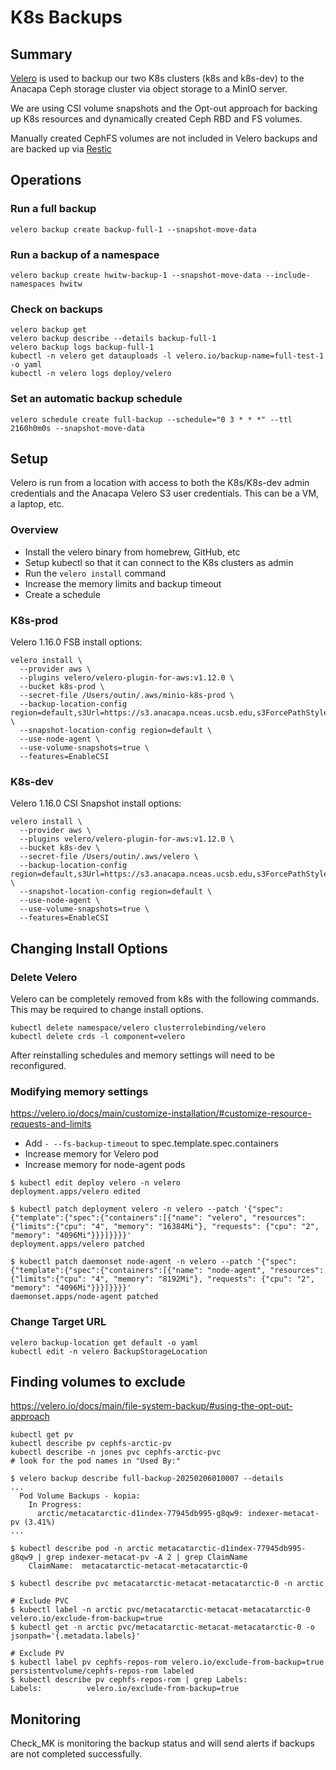 # K8s Backups
## Summary
[Velero](https://velero.io) is used to backup our two K8s clusters (k8s and k8s-dev) to the Anacapa Ceph storage cluster via object storage to a MinIO server.

We are using CSI volume snapshots and the Opt-out approach for backing up K8s resources and dynamically created Ceph RBD and FS volumes. 

Manually created CephFS volumes are not included in Velero backups and are backed up via [Restic](https://github.nceas.ucsb.edu/NCEAS/Computing/blob/master/server_backup_restic.md)


## Operations
### Run a full backup
```
velero backup create backup-full-1 --snapshot-move-data
```

### Run a backup of a namespace
```
velero backup create hwitw-backup-1 --snapshot-move-data --include-namespaces hwitw
```

### Check on backups
```
velero backup get
velero backup describe --details backup-full-1 
velero backup logs backup-full-1
kubectl -n velero get datauploads -l velero.io/backup-name=full-test-1 -o yaml
kubectl -n velero logs deploy/velero
```

### Set an automatic backup schedule
```
velero schedule create full-backup --schedule="0 3 * * *" --ttl 2160h0m0s --snapshot-move-data
```


## Setup
Velero is run from a location with access to both the K8s/K8s-dev admin credentials and the Anacapa Velero S3 user credentials. This can be a VM, a laptop, etc. 

### Overview
- Install the velero binary from homebrew, GitHub, etc
- Setup kubectl so that it can connect to the K8s clusters as admin
- Run the `velero install` command
- Increase the memory limits and backup timeout
- Create a schedule


### K8s-prod
Velero 1.16.0 FSB install options:
```
velero install \
  --provider aws \
  --plugins velero/velero-plugin-for-aws:v1.12.0 \
  --bucket k8s-prod \
  --secret-file /Users/outin/.aws/minio-k8s-prod \
  --backup-location-config region=default,s3Url=https://s3.anacapa.nceas.ucsb.edu,s3ForcePathStyle=true \
  --snapshot-location-config region=default \
  --use-node-agent \
  --use-volume-snapshots=true \
  --features=EnableCSI
```

### K8s-dev
Velero 1.16.0 CSI Snapshot install options:
```
velero install \
  --provider aws \
  --plugins velero/velero-plugin-for-aws:v1.12.0 \
  --bucket k8s-dev \
  --secret-file /Users/outin/.aws/velero \
  --backup-location-config region=default,s3Url=https://s3.anacapa.nceas.ucsb.edu,s3ForcePathStyle=true \
  --snapshot-location-config region=default \
  --use-node-agent \
  --use-volume-snapshots=true \
  --features=EnableCSI
```


## Changing Install Options

### Delete Velero 
Velero can be completely removed from k8s with the following commands. This may be required to change install options.

```
kubectl delete namespace/velero clusterrolebinding/velero
kubectl delete crds -l component=velero
```
After reinstalling schedules and memory settings will need to be reconfigured.


### Modifying memory settings

https://velero.io/docs/main/customize-installation/#customize-resource-requests-and-limits
- Add `- --fs-backup-timeout` to spec.template.spec.containers
- Increase memory for Velero pod
- Increase memory for node-agent pods

```console
$ kubectl edit deploy velero -n velero
deployment.apps/velero edited

$ kubectl patch deployment velero -n velero --patch '{"spec":{"template":{"spec":{"containers":[{"name": "velero", "resources": {"limits":{"cpu": "4", "memory": "16384Mi"}, "requests": {"cpu": "2", "memory": "4096Mi"}}}]}}}}'
deployment.apps/velero patched

$ kubectl patch daemonset node-agent -n velero --patch '{"spec":{"template":{"spec":{"containers":[{"name": "node-agent", "resources": {"limits":{"cpu": "4", "memory": "8192Mi"}, "requests": {"cpu": "2", "memory": "4096Mi"}}}]}}}}'
daemonset.apps/node-agent patched
```

### Change Target URL

```
velero backup-location get default -o yaml
kubectl edit -n velero BackupStorageLocation
```


## Finding volumes to exclude

https://velero.io/docs/main/file-system-backup/#using-the-opt-out-approach

```
kubectl get pv
kubectl describe pv cephfs-arctic-pv
kubectl describe -n jones pvc cephfs-arctic-pvc
# look for the pod names in "Used By:"
```

```
$ velero backup describe full-backup-20250206010007 --details
...
  Pod Volume Backups - kopia:
    In Progress:
      arctic/metacatarctic-d1index-77945db995-g8qw9: indexer-metacat-pv (3.41%)
...

$ kubectl describe pod -n arctic metacatarctic-d1index-77945db995-g8qw9 | grep indexer-metacat-pv -A 2 | grep ClaimName
    ClaimName:  metacatarctic-metacat-metacatarctic-0

$ kubectl describe pvc metacatarctic-metacat-metacatarctic-0 -n arctic

# Exclude PVC
$ kubectl label -n arctic pvc/metacatarctic-metacat-metacatarctic-0 velero.io/exclude-from-backup=true
$ kubectl get -n arctic pvc/metacatarctic-metacat-metacatarctic-0 -o jsonpath='{.metadata.labels}'

# Exclude PV
$ kubectl label pv cephfs-repos-rom velero.io/exclude-from-backup=true
persistentvolume/cephfs-repos-rom labeled
$ kubectl describe pv cephfs-repos-rom | grep Labels:
Labels:          velero.io/exclude-from-backup=true
```

## Monitoring
Check_MK is monitoring the backup status and will send alerts if backups are not completed successfully.
